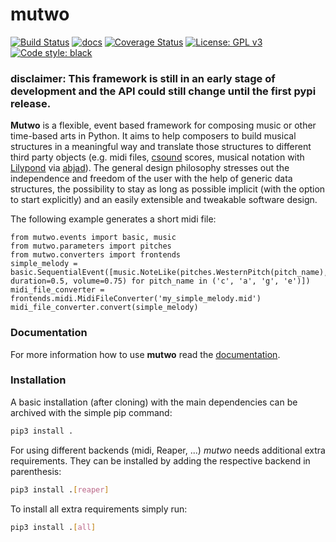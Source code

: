# mutwo

[![Build Status](https://travis-ci.org/mutwo-org/mutwo.svg?branch=main)](https://travis-ci.org/mutwo-org/mutwo)
[![docs](https://readthedocs.org/projects/docs/badge/?version=latest)](https://mutwo.readthedocs.io/en/latest/)
[![Coverage Status](https://coveralls.io/repos/github/mutwo-org/mutwo/badge.svg?branch=main)](https://coveralls.io/github/mutwo-org/mutwo?branch=main)
[![License: GPL v3](https://img.shields.io/badge/License-GPLv3-blue.svg)](https://www.gnu.org/licenses/gpl-3.0)
[![Code style: black](https://img.shields.io/badge/code%20style-black-000000.svg)](https://github.com/psf/black)

### disclaimer: This framework is still in an early stage of development and the API could still change until the first pypi release.

**Mutwo** is a flexible, event based framework for composing music or other time-based arts in Python. It aims to help composers to build musical structures in a meaningful way and translate those structures to different third party objects (e.g. midi files, [csound](www.csounds.com/) scores, musical notation with [Lilypond](www.lilypond.org/) via [abjad](https://github.com/Abjad/abjad)). The general design philosophy stresses out the independence and freedom of the user with the help of generic data structures, the possibility to stay as long as possible implicit (with the option to start explicitly) and an easily extensible and tweakable software design.

The following example generates a short midi file:

```python3
from mutwo.events import basic, music
from mutwo.parameters import pitches
from mutwo.converters import frontends
simple_melody = basic.SequentialEvent([music.NoteLike(pitches.WesternPitch(pitch_name), duration=0.5, volume=0.75) for pitch_name in ('c', 'a', 'g', 'e')])
midi_file_converter = frontends.midi.MidiFileConverter('my_simple_melody.mid')
midi_file_converter.convert(simple_melody)
```

### Documentation

For more information how to use **mutwo** read the [documentation](https://mutwo.readthedocs.io/en/latest/).


### Installation

A basic installation (after cloning) with the main dependencies can be archived with the simple pip command:

```sh
pip3 install .
```

For using different backends (midi, Reaper, ...) *mutwo* needs additional extra requirements. They can be installed by adding the respective backend in parenthesis:

```sh
pip3 install .[reaper]
```

To install all extra requirements simply run:

```sh
pip3 install .[all]
```
